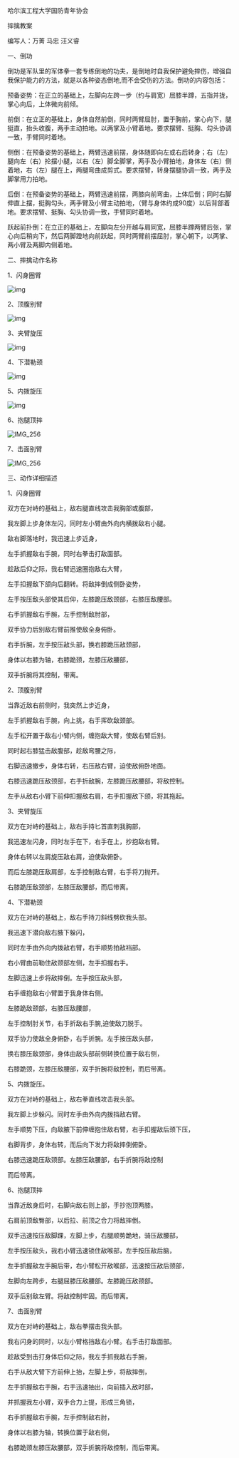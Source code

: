 哈尔滨工程大学国防青年协会

摔擒教案

编写人：万菁 马忠 汪义睿

一、倒功

倒功是军队里的军体拳一套专练倒地的功夫，是倒地时自我保护避免摔伤，增强自我保护能力的方法，就是以各种姿态倒地,而不会受伤的方法。倒功的内容包括：

预备姿势：在正立的基础上，左脚向左跨一步（约与肩宽）屈膝半蹲，五指并拢，掌心向后，上体微向前倾。

前倒：在立正的基础上，身体自然前倒，同时两臂屈肘，置于胸前，掌心向下，腿挺直，抬头收腹，两手主动拍地。以两掌及小臂着地。要求摆臂、挺胸、勾头协调一致，手臂同时着地。

侧倒：在预备姿势的基础上，两臂迅速前摆，身体随即向左或右后转身；右（左）腿向左（右）抡摆小腿，以右（左）脚全脚掌，两手及小臂拍地，身体左（右）侧着地，右（左）腿在上，两腿弯曲成剪式。要求摆臂，转身摆腿协调一致，两手及脚掌用力拍地。

后倒：在预备姿势的基础上，两臂迅速前摆，两膝向前弯曲，上体后倒；同时右脚伸直上摆，挺胸勾头，两手臂及小臂主动拍地，（臂与身体约成90度）以后背部着地。要求摆臂、挺胸、勾头协调一致，手臂同时着地。

跃起前扑倒：在立正的基础上，左脚向左分开越与肩同宽，屈膝半蹲两臂后张，掌心向后稍向下，然后两脚蹬地向前跃起，同时两臂前摆屈肘，掌心朝下，以两掌、两小臂及两脚内侧着地。

二、摔擒动作名称

1、闪身圈臂

![img](file:///C:/Users/konan/AppData/Local/Temp/msohtmlclip1/01/clip_image002.jpg)

 

2、顶腹别臂

![img](file:///C:/Users/konan/AppData/Local/Temp/msohtmlclip1/01/clip_image004.jpg)

 

3、夹臂旋压

![img](file:///C:/Users/konan/AppData/Local/Temp/msohtmlclip1/01/clip_image006.jpg)

 

4、下潜勒颈

![img](file:///C:/Users/konan/AppData/Local/Temp/msohtmlclip1/01/clip_image008.jpg)

 

5、内拨旋压

![img](file:///C:/Users/konan/AppData/Local/Temp/msohtmlclip1/01/clip_image010.jpg)

 

6、抱腿顶摔

![IMG_256](file:///C:/Users/konan/AppData/Local/Temp/msohtmlclip1/01/clip_image011.gif)

 

 

7、击面别臂

![IMG_256](file:///C:/Users/konan/AppData/Local/Temp/msohtmlclip1/01/clip_image012.gif)

 

 

三、动作详细描述

1、闪身圈臂

双方在对峙的基础上，敌右腿直线攻击我胸部或腹部，

我左脚上步身体左闪，同时左小臂由外向内横拨敌右小腿。

敌右脚落地时，我迅速上步近身，

左手抓握敌右手腕，同时右拳击打敌面部。

趁敌后仰之际，我右臂迅速圈抱敌右大臂，

左手扣握敌下颌向后翻转。将敌摔倒成侧卧姿势，

左手按压敌头部使其后仰，左膝跪压敌颈部，右膝压敌腰部。

右手抓握敌右手腕，左手控制敌肘部，

双手协力后别敌右臂前推使敌全身俯卧。

右手折腕，左手按压敌头部，换右膝跪压敌颈部，

身体以右膝为轴，右膝跪颈，左膝压敌腰部，

双手折腕将其控制，带离。

2、顶腹别臂

当靠近敌右前侧时，我突然上步近身，

左手抓握敌右手腕，向上挑，右手挥砍敌颈部。

左手松开置于敌右小臂内侧，缠抱敌大臂，使敌右臂后别。

同时起右膝猛击敌腹部，趁敌弯腰之际，

右脚迅速撤步，身体右转，右压敌右臂，迫使敌俯卧地面。

右膝迅速跪压敌颈部，右手折敌腕，左膝跪压敌腰部，将敌控制。

左手从敌右小臂下前伸扣握敌右肩，右手扣握敌下颌，将其拖起。

3、夹臂旋压

双方在对峙的基础上，敌右手持匕首直刺我胸部，

我迅速左闪身，同时左手在下，右手在上，抄抱敌右臂。

身体右转以左肩旋压敌右肩，迫使敌俯卧。

而后左膝跪压敌肩部，左手控制敌右臂，右手将刀抛开。

右膝跪压敌颈部，左膝压敌腰部，而后带离。

4、下潜勒颈

双方在对峙的基础上，敌右手持刀斜线劈砍我头部。

我迅速下潜向敌右腋下躲闪，

同时左手由外向内拨敌右臂，右手顺势拍敌裆部。

右小臂由前勒住敌颈部左侧，左手扣握右手。

左脚迅速上步将敌摔倒。左手按压敌头部，

右手缠抱敌右小臂置于我身体右侧。

左膝跪敌颈部，右膝压敌腰部，

左手控制肘关节，右手折敌右手腕,迫使敌刀脱手。

双手协力使敌全身俯卧，右手折腕。左手按压敌头部，

换右膝压敌颈部，身体由敌头部前侧转换位置于敌右侧，

右膝跪颈，左膝压敌腰部，双手折腕将敌控制，而后带离。

5、内拨旋压。

双方在对峙的基础上，敌右拳直线攻击我头部。

我左脚上步躲闪。同时左手由外向内拨挡敌右臂。

左手顺势下压，向敌腋下前伸缠抱住敌右臂，右手扣握敌后颈下压，

右脚背步，身体右转，而后向下发力将敌摔倒俯卧。

右膝迅速跪压敌颈部。左膝压敌腰部，右手折腕将敌控制

而后带离。

6、抱腿顶摔

当靠近敌身后时，右脚向敌右则上部，手抄抱顶两膝。

右肩前顶敌臀部，以后拉、前顶之合力将敌摔倒。

双手迅速按压敌脚踝，左脚上步，右腿顺势跪地，骑压敌腰部，

左手按压敌头，我右小臂迅速锁住敌喉部，左手按压敌后脑，

左手抓握敌左手腕后带，右小臂松开敌喉部，迅速按压敌后颈部，

左脚向左跨步，右腿屈膝压敌腰部。左膝跪压敌颈部。

双手后别敌左臂。将敌控制牢固。而后带离。

7、击面别臂

双方在对峙的基础上，敌右拳摆击我头部。

我右闪身的同时，以左小臂格挡敌右小臂。右手击打敌面部。

趁敌受到击打身体后仰之际，我左手抓我敌右手腕，

右手从敌大臂下方前伸上抬，左脚上步，将敌摔倒，

左手抓握敌右手腕，右手迅速抽出，向前插入敌时部，

并抓握我左小臂，双手合力上提，形成三角锁，

右手抓握敌右手腕，左手控制敌右肘，

身体以右膝为轴，转换位置于敌右侧，

右膝跪颈左膝压敌腰部，双手折腕将敌控制，而后带离。

 

 

 

 

   